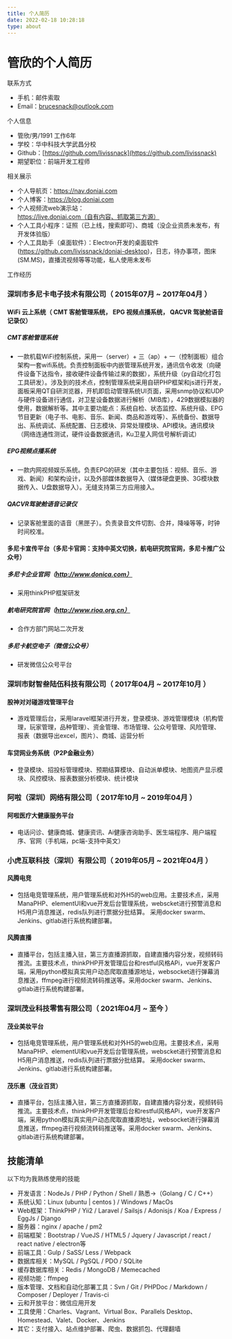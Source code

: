 ```yaml
---
title: 个人简历
date: 2022-02-18 10:28:18
type: about
---
```


# 管欣的个人简历

联系方式

- 手机：邮件索取
- Email：brucesnack@outlook.com

个人信息

- 管欣/男/1991 工作6年
- 学校：华中科技大学武昌分校
- Github：[https://github.com/livissnack](https://github.com/livissnack)
- 期望职位：前端开发工程师

相关展示

- 个人导航页：https://nav.doniai.com
- 个人博客：https://blog.doniai.com
- 个人视频流web演示站：https://live.doniai.com（自有内容、抓取第三方源）
- 个人工具小程序：证照（已上线，搜索即可）、商城（没企业资质未发布，有开发体验版）
- 个人工具助手（桌面软件）：Electron开发的桌面软件(https://github.com/livissnack/doniai-desktop)，日志，待办事项，图床(SM.MS)，直播流视频等等功能，私人使用未发布

工作经历

### 深圳市多尼卡电子技术有限公司（ 2015年07月 ~ 2017年04月 ）

#### **WiFi** 云上系统（ **CMT** 客舱管理系统， **EPG** 视频点播系统， **QACVR** 驾驶舱语音记录仪）

##### CMT客舱管理系统

- 一款机载WiFi控制系统，采用一（server）+ 三（ap）+ 一（控制面板）组合架构一套wifi系统。负责控制面板中内嵌管理系统开发，通讯信令收发（向硬件设备下达指令，接收硬件设备传输过来的数据），系统升级（py自动化打包工具研发）。涉及到的技术点，控制管理系统采用自研PHP框架和js进行开发，面板采用QT自研浏览器，开机即启动管理系统UI页面，采用snmp协议和UDP与硬件设备进行通信，对卫星设备数据进行解析（MIB库），429数据模拟器的使用，数据解析等。其中主要功能点：系统自检、状态监控、系统升级、EPG节目更新（电子书、电影、音乐、新闻、商品和游戏等）、系统备份、数据导出、系统调试、系统配置、日志模块、异常处理模块、API模块。通讯模块（网络连通性测试，硬件设备数据通讯，Ku卫星入网信号解析调试）

##### EPG视频点播系统

- 一款内网视频娱乐系统。负责EPG的研发（其中主要包括：视频、音乐、游戏、新闻）和架构设计，以及外部媒体数据导入（媒体硬盘更换、3G模块数据传入、U盘数据导入）。无缝支持第三方应用接入。

##### QACVR驾驶舱语音记录仪

- 记录客舱里面的语音（黑匣子）。负责录音文件切割、合并，降噪等等，时钟时间校准。

#### 多尼卡宣传平台（多尼卡官网：支持中英文切换，航电研究院官网，多尼卡推广公众号）

##### 多尼卡企业官网（http://www.donica.com）
- 采用thinkPHP框架研发

##### 航电研究院官网（http://www.rioa.org.cn）
- 合作方部门网站二次开发

##### 多尼卡航空电子（微信公众号）
- 研发微信公众号平台

### 深圳市财智叁陆伍科技有限公司（ 2017年04月 ~ 2017年10月 ）

#### 股神对对碰游戏管理平台

- 游戏管理后台，采用laravel框架进行开发，登录模块、游戏管理模块（机构管理，玩家管理，品种管理）、资金管理、市场管理、公众号管理、风险管理、报表（数据导出excel，图片）、商城、运营分析

#### 车贷网业务系统（P2P金融业务）

- 登录模块、招投标管理模块、预期结算模块、自动派单模块、地图资产显示模块、风控模块、报表数据分析模块、统计模块

### 阿啦（深圳）网络有限公司（ 2017年10月 ~ 2019年04月 ）

#### 阿啦医疗大健康服务平台

- 电话问诊、健康商城、健康资讯、Ai健康咨询助手、医生端程序、用户端程序、官网（手机端，pc端-支持中英文）

### 小虎互联科技（深圳）有限公司（ 2019年05月 ~ 2021年04月 ）

#### 风腾电竞

- 包括电竞管理系统，用户管理系统和对外H5的web应用。主要技术点，采用ManaPHP、elementUI和vue开发后台管理系统，webscket进行预警消息和H5用户消息推送，redis队列进行票据分批结算。
采用docker swarm、Jenkins、gitlab进行系统构建部署。

#### 风腾直播

- 直播平台，包括主播入驻，第三方直播源抓取，自建直播内容分发，视频转码推流。主要技术点，thinkPHP开发管理后台和restful风格APi，vue开发客户端，采用python模拟真实用户动态爬取直播源地址，websocket进行弹幕消息推送，ffmpeg进行视频流转码推送等。采用docker swarm、Jenkins、gitlab进行系统构建部署。

### 深圳茂业科技零售有限公司（ 2021年04月 ~ 至今 ）

#### 茂业美妆平台

- 包括电竞管理系统，用户管理系统和对外H5的web应用。主要技术点，采用ManaPHP、elementUI和vue开发后台管理系统，webscket进行预警消息和H5用户消息推送，redis队列进行票据分批结算。
采用docker swarm、Jenkins、gitlab进行系统构建部署。

#### 茂乐惠（茂业百货）

- 直播平台，包括主播入驻，第三方直播源抓取，自建直播内容分发，视频转码推流。主要技术点，thinkPHP开发管理后台和restful风格APi，vue开发客户端，采用python模拟真实用户动态爬取直播源地址，websocket进行弹幕消息推送，ffmpeg进行视频流转码推送等。采用docker swarm、Jenkins、gitlab进行系统构建部署。

## 技能清单

以下均为我熟练使用的技能

- 开发语言：NodeJs / PHP / Python / Shell / 熟悉->（Golang / C / C++）
- 系统认知：Linux (ubuntu | centos ) / Windows / MacOs
- Web框架：ThinkPHP / Yii2 / Laravel / Sailsjs / Adonisjs / Koa / Express / EggJs / Django
- 服务器：nginx / apache / pm2
- 前端框架：Bootstrap / VueJS / HTML5 / Jquery / Javascript / react / react native / electron等
- 前端工具：Gulp / SaSS/ Less / Webpack
- 数据库相关：MySQL / PgSQL / PDO / SQLite
- 缓存数据库相关：Redis / MongoDB / Memecached
- 视频功能：ffmpeg
- 版本管理、文档和自动化部署工具：Svn / Git / PHPDoc / Markdown / Composer / Deployer / Travis-ci
- 云和开放平台：微信应用开发
- 工具使用：Charles、Vagrant、Virtual Box、Parallels Desktop、Homestead、Valet、Docker、Jenkins
- 其它：支付接入、站点维护部署、爬虫、数据抓包、代理翻墙
